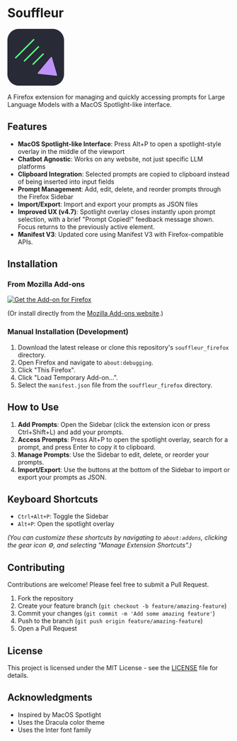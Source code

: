# Souffleur

![Souffleur Logo](icons/icon128.png)

A Firefox extension for managing and quickly accessing prompts for Large Language Models with a MacOS Spotlight-like interface.

## Features

- **MacOS Spotlight-like Interface**: Press Alt+P to open a spotlight-style overlay in the middle of the viewport
- **Chatbot Agnostic**: Works on any website, not just specific LLM platforms
- **Clipboard Integration**: Selected prompts are copied to clipboard instead of being inserted into input fields
- **Prompt Management**: Add, edit, delete, and reorder prompts through the Firefox Sidebar
- **Import/Export**: Import and export your prompts as JSON files
- **Improved UX (v4.7)**: Spotlight overlay closes instantly upon prompt selection, with a brief "Prompt Copied!" feedback message shown. Focus returns to the previously active element.
- **Manifest V3**: Updated core using Manifest V3 with Firefox-compatible APIs.

## Installation

### From Mozilla Add-ons

[![Get the Add-on for Firefox](https://blog.mozilla.org/addons/files/2020/04/get-the-addon-fx-apr-2020.svg)](https://addons.mozilla.org/en-US/firefox/addon/souffleur/)

(Or install directly from the [Mozilla Add-ons website](https://addons.mozilla.org/en-US/firefox/addon/souffleur/).)

### Manual Installation (Development)

1. Download the latest release or clone this repository's `souffleur_firefox` directory.
2. Open Firefox and navigate to `about:debugging`.
3. Click "This Firefox".
4. Click "Load Temporary Add-on...".
5. Select the `manifest.json` file from the `souffleur_firefox` directory.

## How to Use

1. **Add Prompts**: Open the Sidebar (click the extension icon or press Ctrl+Shift+L) and add your prompts.
2. **Access Prompts**: Press Alt+P to open the spotlight overlay, search for a prompt, and press Enter to copy it to clipboard.
3. **Manage Prompts**: Use the Sidebar to edit, delete, or reorder your prompts.
4. **Import/Export**: Use the buttons at the bottom of the Sidebar to import or export your prompts as JSON.

## Keyboard Shortcuts

- `Ctrl+Alt+P`: Toggle the Sidebar
- `Alt+P`: Open the spotlight overlay

*(You can customize these shortcuts by navigating to `about:addons`, clicking the gear icon ⚙️, and selecting "Manage Extension Shortcuts".)*

## Contributing

Contributions are welcome! Please feel free to submit a Pull Request.

1. Fork the repository
2. Create your feature branch (`git checkout -b feature/amazing-feature`)
3. Commit your changes (`git commit -m 'Add some amazing feature'`)
4. Push to the branch (`git push origin feature/amazing-feature`)
5. Open a Pull Request

## License

This project is licensed under the MIT License - see the [LICENSE](LICENSE) file for details.

## Acknowledgments

- Inspired by MacOS Spotlight
- Uses the Dracula color theme
- Uses the Inter font family

